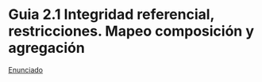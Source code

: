 # Guia 2.1 Integridad referencial, restricciones. Mapeo composición y agregación


[Enunciado](https://docs.google.com/document/d/12QhaWISvxIoM3mXqi6126vZ2lW1Vozb0/preview)
